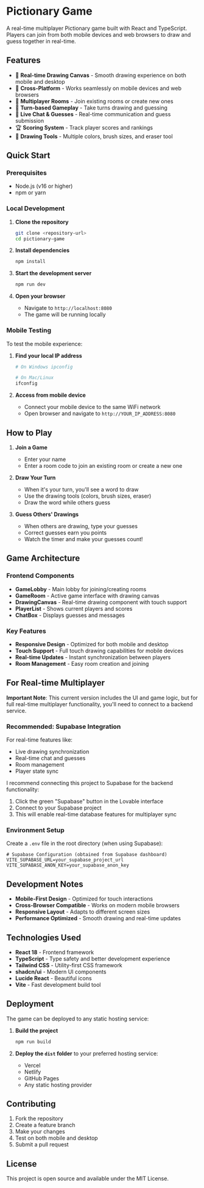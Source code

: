 
# Pictionary Game

A real-time multiplayer Pictionary game built with React and TypeScript. Players can join from both mobile devices and web browsers to draw and guess together in real-time.

## Features

- 🎨 **Real-time Drawing Canvas** - Smooth drawing experience on both mobile and desktop
- 📱 **Cross-Platform** - Works seamlessly on mobile devices and web browsers
- 👥 **Multiplayer Rooms** - Join existing rooms or create new ones
- 🎯 **Turn-based Gameplay** - Take turns drawing and guessing
- 💬 **Live Chat & Guesses** - Real-time communication and guess submission
- 🏆 **Scoring System** - Track player scores and rankings
- 🎨 **Drawing Tools** - Multiple colors, brush sizes, and eraser tool

## Quick Start

### Prerequisites

- Node.js (v16 or higher)
- npm or yarn

### Local Development

1. **Clone the repository**
   ```bash
   git clone <repository-url>
   cd pictionary-game
   ```

2. **Install dependencies**
   ```bash
   npm install
   ```

3. **Start the development server**
   ```bash
   npm run dev
   ```

4. **Open your browser**
   - Navigate to `http://localhost:8080`
   - The game will be running locally

### Mobile Testing

To test the mobile experience:

1. **Find your local IP address**
   ```bash
   # On Windows ipconfig
   
   # On Mac/Linux
   ifconfig
   ```

2. **Access from mobile device**
   - Connect your mobile device to the same WiFi network
   - Open browser and navigate to `http://YOUR_IP_ADDRESS:8080`

## How to Play

1. **Join a Game**
   - Enter your name
   - Enter a room code to join an existing room or create a new one

2. **Draw Your Turn**
   - When it's your turn, you'll see a word to draw
   - Use the drawing tools (colors, brush sizes, eraser)
   - Draw the word while others guess

3. **Guess Others' Drawings**
   - When others are drawing, type your guesses
   - Correct guesses earn you points
   - Watch the timer and make your guesses count!

## Game Architecture

### Frontend Components

- **GameLobby** - Main lobby for joining/creating rooms
- **GameRoom** - Active game interface with drawing canvas
- **DrawingCanvas** - Real-time drawing component with touch support
- **PlayerList** - Shows current players and scores
- **ChatBox** - Displays guesses and messages

### Key Features

- **Responsive Design** - Optimized for both mobile and desktop
- **Touch Support** - Full touch drawing capabilities for mobile devices
- **Real-time Updates** - Instant synchronization between players
- **Room Management** - Easy room creation and joining

## For Real-time Multiplayer

**Important Note**: This current version includes the UI and game logic, but for full real-time multiplayer functionality, you'll need to connect to a backend service.

### Recommended: Supabase Integration

For real-time features like:
- Live drawing synchronization
- Real-time chat and guesses
- Room management
- Player state sync

I recommend connecting this project to Supabase for the backend functionality:

1. Click the green "Supabase" button in the Lovable interface
2. Connect to your Supabase project
3. This will enable real-time database features for multiplayer sync

### Environment Setup

Create a `.env` file in the root directory (when using Supabase):

```env
# Supabase Configuration (obtained from Supabase dashboard)
VITE_SUPABASE_URL=your_supabase_project_url
VITE_SUPABASE_ANON_KEY=your_supabase_anon_key
```

## Development Notes

- **Mobile-First Design** - Optimized for touch interactions
- **Cross-Browser Compatible** - Works on modern mobile browsers
- **Responsive Layout** - Adapts to different screen sizes
- **Performance Optimized** - Smooth drawing and real-time updates

## Technologies Used

- **React 18** - Frontend framework
- **TypeScript** - Type safety and better development experience
- **Tailwind CSS** - Utility-first CSS framework
- **shadcn/ui** - Modern UI components
- **Lucide React** - Beautiful icons
- **Vite** - Fast development build tool

## Deployment

The game can be deployed to any static hosting service:

1. **Build the project**
   ```bash
   npm run build
   ```

2. **Deploy the `dist` folder** to your preferred hosting service:
   - Vercel
   - Netlify
   - GitHub Pages
   - Any static hosting provider

## Contributing

1. Fork the repository
2. Create a feature branch
3. Make your changes
4. Test on both mobile and desktop
5. Submit a pull request

## License

This project is open source and available under the MIT License.
